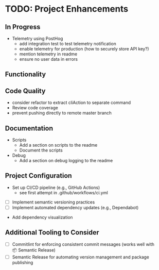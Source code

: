 # TODO: Project Enhancements

## In Progress

- Telemetry using PostHog
  - add integration test to test telemetry notification
  - enable telemetry for production (how to securely store API key?)
  - mention telemetry in readme
  - ensure no user data in errors

## Functionality

## Code Quality

- consider refactor to extract cliAction to separate command
- Review code coverage
- prevent pushing directly to remote master branch

## Documentation

- Scripts
  - Add a section on scripts to the readme
  - Document the scripts
- Debug
  - Add a section on debug logging to the readme

## Project Configuration

- Set up CI/CD pipeline (e.g., GitHub Actions)
  - see first attempt in .github/workflows/ci.yml
- [ ] Implement semantic versioning practices
- [ ] Implement automated dependency updates (e.g., Dependabot)
- Add dependency visualization

## Additional Tooling to Consider

- [ ] Commitlint for enforcing consistent commit messages (works well with 📦 Semantic Release)
- [ ] Semantic Release for automating version management and package publishing
